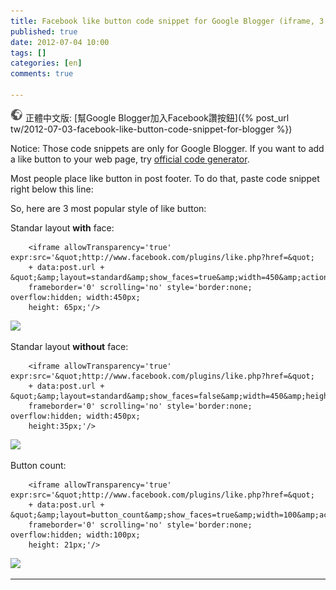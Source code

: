 ```yaml
---
title: Facebook like button code snippet for Google Blogger (iframe, 3 different style)
published: true
date: 2012-07-04 10:00
tags: []
categories: [en]
comments: true

---
```


![](/images/world.png) 正體中文版: [幫Google Blogger加入Facebook讚按鈕]({% post_url tw/2012-07-03-facebook-like-button-code-snippet-for-blogger %})
  
Notice: Those code snippets are only for Google Blogger. If you want to add a like button to your web page, try [official code generator][2].  
  
Most people place like button in post footer. To do that, paste code snippet right below this line:  
		<div class='post-footer'>  
		  
  
So, here are 3 most popular style of like button:  
  
Standar layout **with** face:  

		<iframe allowTransparency='true' expr:src='&quot;http://www.facebook.com/plugins/like.php?href=&quot; 
		+ data:post.url + &quot;&amp;layout=standard&amp;show_faces=true&amp;width=450&amp;action=like&amp;font=verdana&amp;colorscheme=light&quot;' 
		frameborder='0' scrolling='no' style='border:none; overflow:hidden; width:450px; 
		height: 65px;'/>

[![][3]][4]

  
  
Standar layout **without** face:  

		<iframe allowTransparency='true' expr:src='&quot;http://www.facebook.com/plugins/like.php?href=&quot; 
		+ data:post.url + &quot;&amp;layout=standard&amp;show_faces=false&amp;width=450&amp;height=35&amp;action=like&amp;font=verdana&amp;colorscheme=light&quot;' 
		frameborder='0' scrolling='no' style='border:none; overflow:hidden; width:450px; 
		height:35px;'/>

[![][5]][5]

  
  
Button count:  

		<iframe allowTransparency='true' expr:src='&quot;http://www.facebook.com/plugins/like.php?href=&quot; 
		+ data:post.url + &quot;&amp;layout=button_count&amp;show_faces=true&amp;width=100&amp;action=like&amp;font=verdana&amp;colorscheme=light&quot;' 
		frameborder='0' scrolling='no' style='border:none; overflow:hidden; width:100px; 
		height: 21px;'/>

[![][6]][6]

  
  

----


[2]: https://developers.facebook.com/docs/reference/plugins/like/
[3]: http://3.bp.blogspot.com/-b9DumAT8kZI/T_N82tFhilI/AAAAAAAAAzE/0NrsXhAKgQI/s320/standar_face.png
[4]: http://3.bp.blogspot.com/-b9DumAT8kZI/T_N82tFhilI/AAAAAAAAAzE/0NrsXhAKgQI/s1600/standar_face.png
[5]: http://2.bp.blogspot.com/-2UZjEw2x3BI/T_N83HSewOI/AAAAAAAAAzM/Mb-riTy83Z0/s1600/standar_no_face.png
[6]: http://4.bp.blogspot.com/-UzLSA5QSPBE/T_N814CtiMI/AAAAAAAAAzA/yMetgPJ_jaI/s1600/button_count.png
